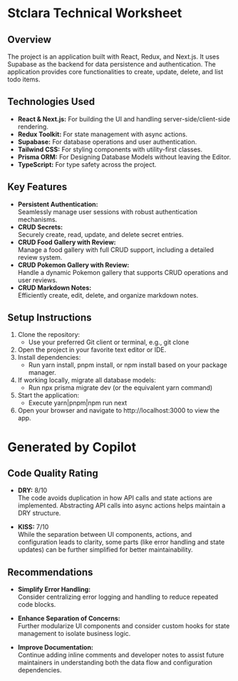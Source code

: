 # Stclara Technical Worksheet

## Overview
The project is an application built with React, Redux, and Next.js. It uses Supabase as the backend for data persistence and authentication. The application provides core functionalities to create, update, delete, and list todo items.

## Technologies Used
- **React & Next.js:** For building the UI and handling server-side/client-side rendering.
- **Redux Toolkit:** For state management with async actions.
- **Supabase:** For database operations and user authentication.
- **Tailwind CSS:** For styling components with utility-first classes.
- **Prisma ORM:** For Designing Database Models without leaving the Editor.
- **TypeScript:** For type safety across the project.

## Key Features
- **Persistent Authentication:**  
    Seamlessly manage user sessions with robust authentication mechanisms.
- **CRUD Secrets:**  
    Securely create, read, update, and delete secret entries.
- **CRUD Food Gallery with Review:**  
    Manage a food gallery with full CRUD support, including a detailed review system.
- **CRUD Pokemon Gallery with Review:**  
    Handle a dynamic Pokemon gallery that supports CRUD operations and user reviews.
- **CRUD Markdown Notes:**  
    Efficiently create, edit, delete, and organize markdown notes.

## Setup Instructions
1. Clone the repository:
    - Use your preferred Git client or terminal, e.g., git clone <repository-url>
2. Open the project in your favorite text editor or IDE.
3. Install dependencies:
    - Run yarn install, pnpm install, or npm install based on your package manager.
4. If working locally, migrate all database models:
    - Run npx prisma migrate dev (or the equivalent yarn command)
5. Start the application:
    - Execute yarn|pnpm|npm run next
6. Open your browser and navigate to http://localhost:3000 to view the app.

# Generated by Copilot

## Code Quality Rating
- **DRY:** 8/10  
    The code avoids duplication in how API calls and state actions are implemented. Abstracting API calls into async actions helps maintain a DRY structure.

- **KISS:** 7/10  
    While the separation between UI components, actions, and configuration leads to clarity, some parts (like error handling and state updates) can be further simplified for better maintainability.

## Recommendations
- **Simplify Error Handling:**  
    Consider centralizing error logging and handling to reduce repeated code blocks.
    
- **Enhance Separation of Concerns:**  
    Further modularize UI components and consider custom hooks for state management to isolate business logic.
    
- **Improve Documentation:**  
    Continue adding inline comments and developer notes to assist future maintainers in understanding both the data flow and configuration dependencies.
